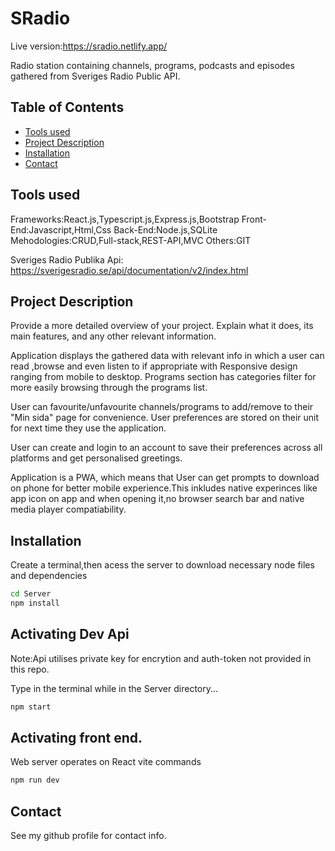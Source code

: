 # SRadio 
Live version:https://sradio.netlify.app/

Radio station containing channels, programs, podcasts and episodes gathered from Sveriges Radio Public API.

## Table of Contents
- [Tools used](#Tools-used)
- [Project Description](#project-description)
- [Installation](#installation)
- [Contact](#contact)

## Tools used
Frameworks:React.js,Typescript.js,Express.js,Bootstrap
Front-End:Javascript,Html,Css
Back-End:Node.js,SQLite
Mehodologies:CRUD,Full-stack,REST-API,MVC
Others:GIT

Sveriges Radio Publika Api:
https://sverigesradio.se/api/documentation/v2/index.html

## Project Description

Provide a more detailed overview of your project. Explain what it does, its main features, and any other relevant information.

Application displays the gathered data with relevant info in which a user can read ,browse and even listen to if appropriate with Responsive design ranging from mobile to desktop. Programs section has categories filter for more easily browsing through the programs list.

User can favourite/unfavourite channels/programs to add/remove to their "Min sida" page for convenience. User preferences are stored on their unit for next time they use the application.

User can create and login to an account to save their preferences across all platforms and get personalised greetings.

Application is a PWA, which means that User can get prompts to download on phone for better mobile experience.This inkludes native experinces like app icon on app and when opening it,no browser search bar and native media player compatiability. 

## Installation
Create a terminal,then acess the server to download necessary node files and dependencies
```bash
cd Server
npm install
```
## Activating Dev Api
Note:Api utilises private key for encrytion and auth-token not provided in this repo.

Type in the terminal while in the Server directory...
```bash
npm start
```

## Activating front end.
Web server operates on React vite commands
```bash
npm run dev
```

## Contact
See my github profile for contact info.
